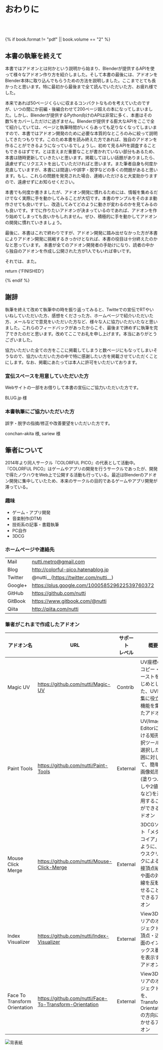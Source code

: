 <div id="sect_title_img_0_0"></div>

<div id="sect_title_text"></div>

# おわりに

<div id="preface"></div>

###### 　

{% if book.format != "pdf" || book.volume == "2" %}

## 本書の執筆を終えて

本書ではアドオンとは何かという説明から始まり、Blenderが提供するAPIを使って様々なアドオン作り方を紹介しました。そして本書の最後には、アドオンをBlender本体に取り込んでもらうための方法を説明しました。ここまでとても長かったと思います。特に最初から最後まで全て読んでいただいた方、お疲れ様でした。

本来であれば50ページくらいに収まるコンパクトなものを考えていたのですが、いつの間にか前編・後編合わせて200ページ超えの本になってしまいました。しかし、Blenderが提供するPython向けのAPIは非常に多く、本書はその数%をカバーしただけに過ぎません。Blenderが提供する膨大なAPIをここで全て紹介していては、ページと執筆時間がいくらあっても足りなくなってしまいますので、本書ではアドオン開発のために必要な本質的なところのみに絞って説明してきたつもりです。このため本書を読み終えた方であれば、独自のアドオンを作ることができるようになっているでしょうし、初めて見るAPIを調査することもできるはずです。とは言えまだ重要なことが書かれていない部分もあるため、本書は随時更新していきたいと思います。掲載してほしい話題がありましたら、遠慮せずにリクエストを出していただければと思います。また筆者自身も何度か見直していますが、本書には間違いや誤字・脱字などの多くの問題があると思います。もし、これらの問題を発見された場合、連絡いただけると大変助かりますので、遠慮せずにお知らせください。

本書でも何度か書きましたが、アドオン開発に慣れるためには、情報を集めるだけでなく実際に手を動かしてみることが大切です。本書のサンプルをそのまま動作させても良いですし、改造してみてどのように動きが変わるのかを見てみるのも良いです。すでに作りたいアドオンが決まっているのであれば、アドオンを作り始めてしまっても良いかもしれません。ぜひ、積極的に手を動かしてアドオンの開発に慣れていきましょう。

最後に、本書はこれで終わりですが、アドオン開発に踏み出せなかった方が本書によりアドオン開発に挑戦するきっかけとなれば、本書の役目は十分終えたのかなと思っています。
本書が全てのアドオン開発者の手助けになり、読者の中から独自のアドオンを作成し公開された方が1人でもいれば幸いです。

それでは、また。

return {'FINISHED'}

{% endif %}

## 謝辞

執筆を終えて改めて執筆中の時を振り返ってみると、Twitteでの宣伝でRTやいいねしていただいた方、感想をくださった方、ホームページで紹介いただいた方、メールなどで意見をいただいた方など、様々な人に協力いただいたなと思いました。これらのフィードバックがあったからこそ、最後まで諦めずに執筆を完了できたのだと思います。改めてここでお礼を申し上げます。本当にありがとうございました。

協力いただいた全ての方をここに掲載してしまうと数ページにもなってしまいそうなので、協力いただいた方の中で特に感謝したい方を掲載させていただくことにします。なお、掲載にあたっては本人に許可をいただいております。

### 宣伝スペースを用意していただいた方

Webサイトの一部をお借りして本書の宣伝にご協力いただいた方です。

BLUG.jp 様

### 本書執筆にご協力いただいた方

誤字・脱字の指摘/修正や改善要望をいただいた方です。

conchan-akita 様, sariew 様

## 筆者について

2014年より同人サークル『COLORFUL PICO』の代表として活動中。『COLORFUL PICO』はゲームやアプリの開発を行うサークルであったが、開発で得たノウハウをWeb上で公開する活動も行っている。最近はBlenderのアドオン開発に集中していたため、本来のサークルの目的であるゲームやアプリ開発が滞っている。

### 趣味

* ゲーム・アプリ開発
* 音楽制作(DTM)
* 技術系の記事・書籍執筆
* PC自作
* 3DCG

### ホームページや連絡先

|||
|---|---|
|Mail|nutti.metro@gmail.com |
|Blog|http://colorful-pico.hatenablog.jp |
|Twitter|@nutti__(https://twitter.com/nutti__) |
|Google+|https://plus.google.com/100058529622539760372 |
|GitHub|https://github.com/nutti |
|GitBook|https://www.gitbook.com/@nutti |
|Qiita|http://qiita.com/nutti |

### 筆者がこれまで作成したアドオン

|アドオン名|URL|サポート<br>レベル|概要|
|---|---|---|---|
|Magic UV|https://github.com/nutti/Magic-UV |Contrib|UV座標のコピー・ペーストをはじめとした、UV編集に役立つ機能を集めたアドオン|
|Paint Tools|https://github.com/nutti/Paint-Tools |External|UV/Image Editorにおける矩形選択ツール。選択した範囲に対して、簡単な画像処理(塗りつぶしや2値化など)を適用することができるアドオン|
|Mouse Click Merge|https://github.com/nutti/Mouse-Click-Merge |External|3DCGソフト「メタセコイア」のように、マウスクリックによる隣接頂点結合や面の対角線を反転させることができるアドオン|
|Index Visualizer|https://github.com/nutti/Index-Visualizer |External|View3Dエリアのオブジェクトの頂点・辺・面のインデックス番号を表示するアドオン|
|Face To Transform Orientation|https://github.com/nutti/Face-To-Transform-Orientation |External|View3Dエリアのオブジェクトを、Transform Orientationの方向に向かせるアドオン|


![背表紙](https://dl.dropboxusercontent.com/s/v6zq4lyp06wo6v7/back_cover.png)
